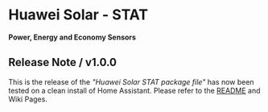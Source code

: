 # Huawei Solar - STAT

**Power, Energy and Economy Sensors**

## Release Note / v1.0.0

This is the release of the *"Huawei Solar STAT package file"* has now been tested on a clean install of Home Assistant. Please refer to the [README](https://github.com/JensenNick/huawei_solar_stat/blob/main/README.md) and Wiki Pages.
